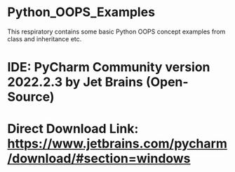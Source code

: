 # Python_OOPS_Examples
This respiratory contains some basic Python OOPS concept examples from class and inheritance etc.
# IDE: PyCharm Community version 2022.2.3 by Jet Brains (Open-Source)
# Direct Download Link: https://www.jetbrains.com/pycharm/download/#section=windows
